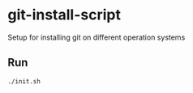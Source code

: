 # git-install-script

Setup for installing git on different operation systems

## Run

```sh
./init.sh
```